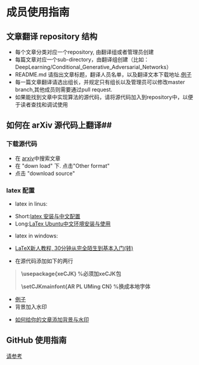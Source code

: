 # 成员使用指南 #

## 文章翻译 repository 结构 ##
* 每个文章分类对应一个repository, 由翻译组或者管理员创建
* 每篇文章对应一个sub-directory，由翻译组创建（比如：DeepLearning/Conditional_Generative_Adversarial_Networks）
* README.md 请指出文章标题，翻译人员名单，以及翻译文本下载地址.[例子](https://github.com/JulyEdu-PaperTranslation/DeepLearning)
* 每一篇文章翻译请选出组长，并规定只有组长以及管理员可以修改master branch,其他成员则需要通过pull request.
* 如果能找到文章中实现算法的源代码，请将源代码加入到repository中，以便于读者查找和调试使用

## 如何在 arXiv 源代码上翻译##
### 下载源代码 ###
* 在 [arxiv](https://arxiv.org/)中搜索文章
* 在 "down load" 下. 点击"Other format"
* 点击 "download source"
 
### latex 配置 ###
* latex in linus: 
 - Short:[latex  安装与中文配置](http://blog.sina.com.cn/s/blog_7101508c0100tcb4.html)
 - Long:[LaTex Ubuntu中文环境安装与使用](http://www.mikewootc.com/wiki/tool/doc_process/latex_chinese_ubuntu_setup.html)
* latex in windows:
 - [LaTeX新人教程, 30分钟从完全陌生到基本入门(转)](http://www.mikewootc.com/wiki/tool/doc_process/latex_tutor.html)
* 在源代码添加如下的两行 
 > **\usepackage{xeCJK}  %必须加xeCJK包**
 >
 > **\setCJKmainfont{AR PL UMing CN}  %换成本地字体**

* [例子](https://github.com/JulyEdu-PaperTranslation/DeepLearning/blob/master/conditional_generative_adversarial_networks/workshop.tex)
* 背景加入水印
 - [如何给你的文章添加背景与水印](http://blog.sina.com.cn/s/blog_5e16f1770102fd25.html)

## GitHub 使用指南 ## 
[请参考](https://github.com/JulyEdu-PaperTranslation/Tutorial/blob/master/GitTutorial.md)
